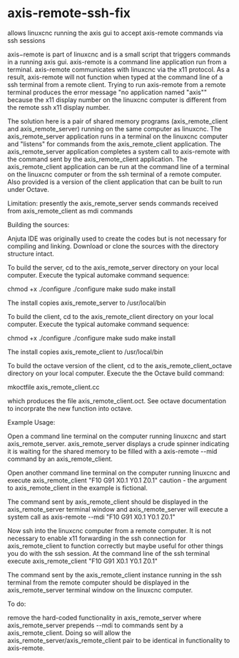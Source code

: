# axis-remote-ssh-fix
allows linuxcnc running the axis gui to accept axis-remote commands via ssh sessions

axis−remote is part of linuxcnc and is a small script that triggers commands in a running axis gui.  axis-remote is a command line application run from a terminal.  axis-remote communicates with linuxcnc via the x11 protocol.  As a result, axis-remote will not function when typed at the command line of a ssh terminal from a remote client.  Trying to run axis-remote from a remote terminal produces the error message "no application named "axis"" because the x11 display number on the linuxcnc computer is different from the remote ssh x11 display number. 

The solution here is a pair of shared memory programs (axis_remote_client and axis_remote_server) running on the same computer as linuxcnc.  The axis_remote_server application runs in a terminal on the linuxcnc computer and "listens" for commands from the axis_remote_client application.  The axis_remote_server application completes a system call to axis-remote with the command sent by the axis_remote_client application.  The axis_remote_client application can be run at the command line of a terminal on the linuxcnc computer or from the ssh terminal of a remote computer.  Also provided is a version of the client application that can be built to run under Octave.

Limitation:  presently the axis_remote_server sends commands received from axis_remote_client as mdi commands

Building the sources:

Anjuta IDE was originally used to create the codes but is not necessary for compiling and linking.  Download or clone the sources with the directory structure intact.  

To build the server, cd to the axis_remote_server directory on your local computer. Execute the typical automake command sequence:

chmod +x ./configure
./configure
make
sudo make install

The install copies axis_remote_server to /usr/local/bin

To build the client, cd to the axis_remote_client directory on your local computer. Execute the typical automake command sequence:

chmod +x ./configure
./configure
make
sudo make install

The install copies axis_remote_client to /usr/local/bin

To build the octave version of the client, cd to the axis_remote_client_octave directory on your local computer. Execute the the Octave build command:

mkoctfile axis_remote_client.cc

which produces the file axis_remote_client.oct.  See octave documentation to incorprate the new function into octave.

Example Usage:

Open a command line terminal on the computer running linuxcnc and start axis_remote_server.  axis_remote_server displays a crude spinner indicating it is waiting for the shared memory to be filled with a axis-remote --mid command by an axis_remote_client.

Open another command line terminal on the computer running linuxcnc and execute axis_remote_client "F10 G91 X0.1 Y0.1 Z0.1"
caution - the argument to axis_remote_client in the example is fictional.

The command sent by axis_remote_client should be displayed in the axis_remote_server terminal window and axis_remote_server will execute a system call as axis-remote --mdi "F10 G91 X0.1 Y0.1 Z0.1"

Now ssh into the linuxcnc computer from a remote computer.  It is not necessary to enable x11 forwarding in the ssh connection for axis_remote_client to function correctly but maybe useful for other things you do with the ssh session.  At the command line of the ssh terminal execute axis_remote_client "F10 G91 X0.1 Y0.1 Z0.1"

The command sent by the axis_remote_client instance running in the ssh terminal from the remote computer should be displayed in the axis_remote_server terminal window on the linuxcnc computer.

To do:

remove the hard-coded functionality in axis_remote_server where axis_remote_server prepends --mdi to commands sent by a axis_remote_client.  Doing so will allow the axis_remote_server/axis_remote_client pair to be identical in functionality to axis-remote.
